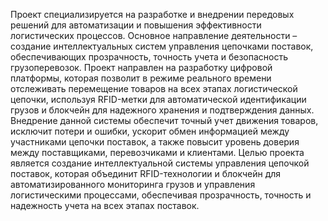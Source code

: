 Проект специализируется на разработке и внедрении передовых решений для автоматизации и повышения эффективности логистических процессов. Основное направление деятельности – создание интеллектуальных систем управления цепочками поставок, обеспечивающих прозрачность, точность учета и безопасность грузоперевозок.
Проект направлен на разработку цифровой платформы, которая позволит в режиме реального времени отслеживать перемещение товаров на всех этапах логистической цепочки, используя RFID-метки для автоматической идентификации грузов и блокчейн для надежного хранения и подтверждения данных. Внедрение данной системы обеспечит точный учет движения товаров, исключит потери и ошибки, ускорит обмен информацией между участниками цепочки поставок, а также повысит уровень доверия между поставщиками, перевозчиками и клиентами.
Целью проекта является создание интеллектуальной системы управления цепочкой поставок, которая объединит RFID-технологии и блокчейн для автоматизированного мониторинга грузов и управления логистическими процессами, обеспечивая прозрачность, точность и надежность учета на всех этапах поставок.
